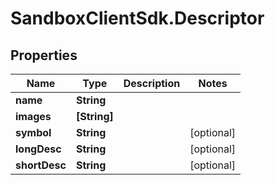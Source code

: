 # SandboxClientSdk.Descriptor

## Properties
Name | Type | Description | Notes
------------ | ------------- | ------------- | -------------
**name** | **String** |  | 
**images** | **[String]** |  | 
**symbol** | **String** |  | [optional] 
**longDesc** | **String** |  | [optional] 
**shortDesc** | **String** |  | [optional] 
